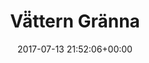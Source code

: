 ---
title:		"Vä̈ttern Gränna"
type:		"photos"
mediatype:		"upload"
location:		"Gränna, Sweden"
description:		""
date:		"2017-07-13 21:52:06+00:00"
album:		"experimental"
filename:		"va-ttern-gra-nna.md"
series:		""
cl_public_id:		"experimental/vättern-gränna"
cl_version:		1520761019
format:		"tiff"
bytes:		2572500
width:		2560
height:		1440
colours:
- "#E6E6E6"
- "#383838"
- "#7C7C7C"
exposure_mode:		"Auto"
program:		"Aperture-priority AE"
aperture:		"22.0"
focal_length:		"16.0 mm"
iso:		"50"
shutter_speed:		"2.5"
metering:		"Spot"
flash:		"Off, Did not fire"
white_balance:		"As Shot"
colour_temp:		"6750"
has_crop:		"false"
orientation:		"Horizontal (normal)"
camera_model:		"NIKON D800"
lens_info:		"16mm f/2.8"
artist: "Matt Finucane"
x_resolution:		"300"
y_resolution:		"300"
---
